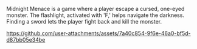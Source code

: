 Midnight Menace is a game where a player escape a cursed, one-eyed monster. The flashlight, activated with 'F,' helps navigate the darkness. Finding a sword lets the player fight back and kill the monster.

https://github.com/user-attachments/assets/7a40c854-9f6e-46a0-bf5d-d87bb05e34be
